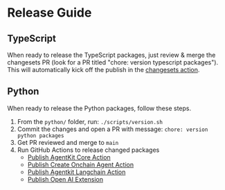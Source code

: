 # Release Guide

## TypeScript

When ready to release the TypeScript packages, just review & merge the changesets PR (look for a PR titled "chore: version typescript packages"). This will automatically kick off the publish in the [changesets action](https://github.com/coinbase/agentkit/tree/main/.github/workflows/version_publish_npm.yml).

## Python

When ready to release the Python packages, follow these steps.

1. From the `python/` folder, run: `./scripts/version.sh`
2. Commit the changes and open a PR with message: `chore: version python packages`
3. Get PR reviewed and merge to `main`
4. Run GitHub Actions to release changed packages
   - [Publish AgentKit Core Action](https://github.com/coinbase/agentkit/actions/workflows/publish_pypi_coinbase_agentkit.yml)
   - [Publish Create Onchain Agent Action](https://github.com/coinbase/agentkit/actions/workflows/publish_pypi_create_onchain_agent.yml)
   - [Publish Agentkit Langchain Action](https://github.com/coinbase/agentkit/actions/workflows/publish_pypi_coinbase_agentkit_langchain.yml)
   - [Publish Open AI Extension](https://github.com/coinbase/agentkit/actions/workflows/publish_pypi_coinbase_agentkit_openai_agents_sdk.yml)
